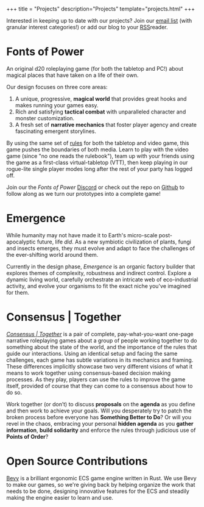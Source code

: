 +++
title = "Projects"
description="Projects"
template="projects.html"
+++

Interested in keeping up to date with our projects? Join our [email list](../mailing-list/index.md) (with granular interest categories!) or add our blog to your [RSS](https://leafwing-studios.com/rss.xml)reader.

# Fonts of Power

An original d20 roleplaying game (for both the tabletop and PC!) about magical places that have taken on a life of their own.

Our design focuses on three core areas:

1. A unique, progressive, **magical world** that provides great hooks and makes running your games easy.
2. Rich and satisfying **tactical combat** with unparalleled character and monster customization.
3. A fresh set of **narrative mechanics** that foster player agency and create fascinating emergent storylines.

By using the same set of [rules](https://rules.fontsofpower.com/#/)  for both the tabletop and video game, this game pushes the boundaries of both media.
Learn to play with the video game (since "no one reads the rulebook"), team up with your friends using the game as a first-class virtual-tabletop (VTT), then keep playing in our rogue-lite single player modes long after the rest of your party has logged off.

Join our the *Fonts of Power*  [Discord](https://discord.gg/K6SSPvfkne) or check out the repo on [Github](https://github.com/leafwing-studios/fonts-of-power) to follow along as we turn our prototypes into a complete game!

# Emergence

While humanity may not have made it to Earth's micro-scale post-apocalyptic future, life *did*.
As a new symbiotic civilization of plants, fungi and insects emerges, they must evolve and adapt to face the challenges of the ever-shifting world around them.

Currently in the design phase, *Emergence* is an organic factory builder that explores themes of complexity, robustness and indirect control.
Explore a dynamic living world, carefully orchestrate an intricate web of eco-industrial activity, and evolve your organisms to fit the exact niche you've imagined for them.

# Consensus | Together

[*Consensus | Together*](https://leafwing-studios.itch.io/consensus-together) is a pair of complete, pay-what-you-want one-page narrative roleplaying games about a group of people working together to do something about the state of the world, and the importance of the rules that guide our interactions. Using an identical setup and facing the same challenges, each game has subtle variations in its mechanics and framing. These differences implicitly showcase two very different visions of what it means to work together using consensus-based decision making processes. As they play, players can use the rules to improve the game itself, provided of course that they can come to a consensus about how to do so.

Work together (or don’t) to discuss **proposals** on the **agenda** as you define and then work to achieve your goals. Will you desperately try to patch the broken process before everyone has **Something Better to Do**? Or will you revel in the chaos, embracing your personal **hidden agenda** as you **gather information**, **build solidarity** and enforce the rules through judicious use of **Points of Order**?

# Open Source Contributions

[Bevy](https://bevyengine.org/) is a brilliant ergonomic ECS game engine written in Rust.
We use Bevy to make our games, so we're giving back by helping organize the work that needs to be done, designing innovative features for the ECS and steadily making the engine easier to learn and use.
